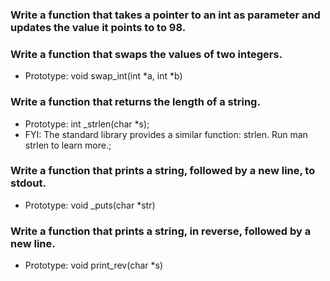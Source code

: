 ### Write a function that takes a pointer to an int as parameter and updates the value it points to to 98.

### Write a function that swaps the values of two integers.

* Prototype: void swap_int(int *a, int *b)

### Write a function that returns the length of a string.

* Prototype: int _strlen(char *s);
* FYI: The standard library provides a similar function: strlen. Run man strlen to learn more.;

### Write a function that prints a string, followed by a new line, to stdout.

* Prototype: void _puts(char *str)

### Write a function that prints a string, in reverse, followed by a new line.

* Prototype: void print_rev(char *s)


